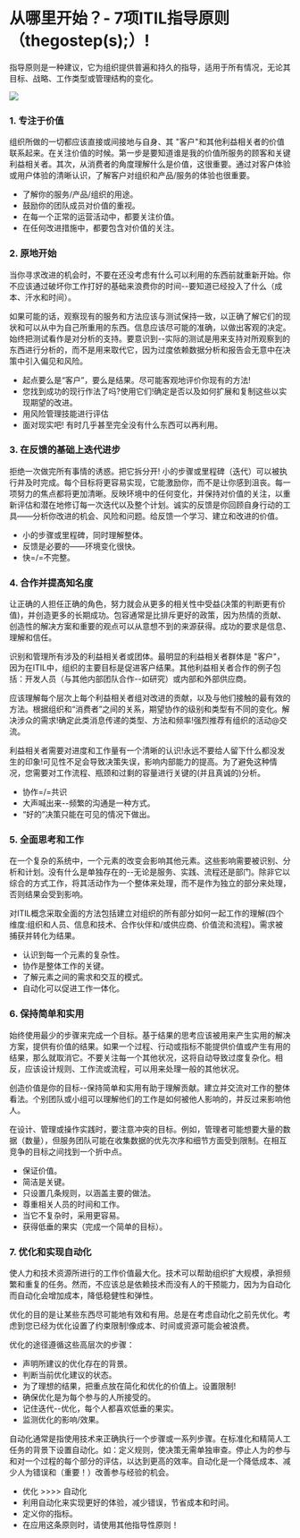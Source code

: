 # 从哪里开始？- 7项ITIL指导原则（thegostep\(s\);）!

指导原则是一种建议，它为组织提供普遍和持久的指导，适用于所有情况，无论其目标、战略、工作类型或管理结构的变化。

![](https://i.imgur.com/iy0U6hG.png)

### 1. 专注于价值

组织所做的一切都应该直接或间接地与自身、其 "客户"和其他利益相关者的价值联系起来。在关注价值的时候。第一步是要知道谁是我的价值所服务的顾客和关键利益相关者。其次，从消费者的角度理解什么是价值，这很重要。通过对客户体验或用户体验的清晰认识，了解客户对组织和产品/服务的体验也很重要。

* 了解你的服务/产品/组织的用途。
* 鼓励你的团队成员对价值的重视。
* 在每一个正常的运营活动中，都要关注价值。
* 在任何改进措施中，都要包含对价值的关注。

### 2. 原地开始

当你寻求改进的机会时，不要在还没考虑有什么可以利用的东西前就重新开始。你不应该通过破坏你工作打好的基础来浪费你的时间--要知道已经投入了什么（成本、汗水和时间）。

如果可能的话，观察现有的服务和方法应该与测试保持一致，以正确了解它们的现状和可以从中为自己所重用的东西。信息应该尽可能的准确，以做出客观的决定。始终把测试看作是对分析的支持。要意识到--实际的测试是用来支持对所观察到的东西进行分析的，而不是用来取代它，因为过度依赖数据分析和报告会无意中在决策中引入偏见和风险。

* 起点要么是“客户”，要么是结果。尽可能客观地评价你现有的方法!
* 您找到成功的现行作法了吗?使用它们!确定是否以及如何扩展和复制这些以实现期望的改进。
* 用风险管理技能进行评估
* 面对现实吧! 有时几乎甚至完全没有什么东西可以再利用。

### 3. 在反馈的基础上迭代进步

拒绝一次做完所有事情的诱惑。把它拆分开! 小的步骤或里程碑（迭代）可以被执行并及时完成。每个目标将更容易实现，它能激励你，而不是让你感到沮丧。每一项努力的焦点都将更加清晰。反映环境中的任何变化，并保持对价值的关注，以重新评估和潜在地修订每一次迭代以及整个计划。诚实的反馈是你回顾自身行动的工具——分析你改进的机会、风险和问题。给反馈一个学习、建立和改进的价值。

* 小的步骤或里程碑，同时理解整体。
* 反馈是必要的——环境变化很快。
* 快=/=不完整。

### 4. 合作并提高知名度

让正确的人担任正确的角色，努力就会从更多的相关性中受益\(决策的判断更有价值\)，并创造更多的长期成功。包容通常是比排斥更好的政策，因为热情的贡献、创造性的解决方案和重要的观点可以从意想不到的来源获得。成功的要求是信息、理解和信任。

识别和管理所有涉及的利益相关者或团体。最明显的利益相关者群体是 "客户"，因为在ITIL中，组织的主要目标是促进客户结果。其他利益相关者合作的例子包括：开发人员（与其他内部团队合作--如研究）或内部和外部供应商。

应该理解每个层次上每个利益相关者组对改进的贡献，以及与他们接触的最有效的方法。根据组织和“消费者”之间的关系，期望协作的级别和类型有不同的变化。解决涉众的需求!确定此类消息传递的类型、方法和频率!强烈推荐有组织的活动@交流。

利益相关者需要对进度和工作量有一个清晰的认识!永远不要给人留下什么都没发生的印象!可见性不足会导致决策失误，影响内部能力的提高。为了避免这种情况，您需要对工作流程、瓶颈和过剩的容量进行关键的\(并且真诚的\)分析。

* 协作=/=共识
* 大声喊出来--频繁的沟通是一种方式。
* “好的”决策只能在可见的情况下做出。

### 5. 全面思考和工作

在一个复杂的系统中，一个元素的改变会影响其他元素。这些影响需要被识别、分析和计划。没有什么是单独存在的--无论是服务、实践、流程还是部门。除非它以综合的方式工作，将其活动作为一个整体来处理，而不是作为独立的部分来处理，否则结果会受到影响。

对ITIL概念采取全面的方法包括建立对组织的所有部分如何一起工作的理解\(四个维度:组织和人员、信息和技术、合作伙伴和/或供应商、价值流和流程\)。需求被捕获并转化为结果。

* 认识到每一个元素的复杂性。
* 协作是整体工作的关键。
* 了解元素之间的需求和交互的模式。
* 自动化可以促进工作一体化。

### 6. 保持简单和实用

始终使用最少的步骤来完成一个目标。基于结果的思考应该被用来产生实用的解决方案，提供有价值的结果。如果一个过程、行动或指标不能提供价值或产生有用的结果，那么就取消它。不要关注每一个其他状况，这将自动导致过度复杂化。相反，应该设计规则、工作流或流程，可以用来处理一般的其他状况。

创造价值是你的目标--保持简单和实用有助于理解贡献。建立并交流对工作的整体看法。个别团队或小组可以理解他们的工作是如何被他人影响的，并反过来影响他人。

在设计、管理或操作实践时，要注意冲突的目标。例如，管理者可能想要大量的数据（数量），但服务团队可能在收集数据的优先次序和细节方面受到限制。在相互竞争的目标之间找到一个折中点。

* 保证价值。
* 简洁是关键。
* 只设置几条规则，以涵盖主要的做法。
* 尊重相关人员的时间和工作。
* 当它不复杂时，采用更容易。
* 获得低垂的果实（完成一个简单的目标）。

### 7. 优化和实现自动化

使人力和技术资源所进行的工作价值最大化。技术可以帮助组织扩大规模，承担频繁和重复的任务。然而，不应该总是依赖技术而没有人的干预能力，因为为自动化而自动化会增加成本，降低稳健性和弹性。

优化的目的是让某些东西尽可能地有效和有用。总是在考虑自动化之前先优化。考虑到您已经为优化设置了约束限制!像成本、时间或资源可能会被浪费。

优化的途径遵循这些高层次的步骤：

* 声明所建议的优化存在的背景。
* 判断当前优化建议的状态。
* 为了理想的结果，把重点放在简化和优化的价值上。设置限制!
* 确保优化是为每个参与的人所接受的。
* 记住迭代--优化，每个人都喜欢低垂的果实。
* 监测优化的影响/效果。

自动化通常是指使用技术来正确执行一个步骤或一系列步骤。在标准化和精简人工任务的背景下设置自动化。如：定义规则，使决策无需单独审查。停止人为的参与和对一个过程的每个部分的评估，以达到更高的效率。自动化是一个降低成本、减少人为错误和（重要！）改善参与经验的机会。

* 优化 &gt;&gt;&gt;&gt; 自动化
* 利用自动化来实现更好的体验，减少错误，节省成本和时间。
* 定义你的指标。
* 在应用这条原则时，请使用其他指导性原则！

